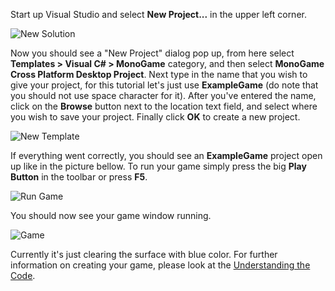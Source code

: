 Start up Visual Studio and select **New Project...** in the upper left corner.

![New Solution](images/getting_started/1_new_soulution_vs.png)

Now you should see a "New Project" dialog pop up, from here select **Templates > Visual C# > MonoGame** category, and then select **MonoGame Cross Platform Desktop Project**. Next type in the name that you wish to give your project, for this tutorial let's just use **ExampleGame** (do note that you should not use space character for it). After you've entered the name, click on the **Browse** button next to the location text field, and select where you wish to save your project. Finally click **OK** to create a new project.

![New Template](images/getting_started/1_template_dialog_vs.png)

If everything went correctly, you should see an **ExampleGame** project open up like in the picture bellow. To run your game simply press the big **Play Button** in the toolbar or press **F5**.

![Run Game](images/getting_started/1_run_game_vs.png)

You should now see your game window running.

![Game](images/getting_started/1_game_vs.png)

Currently it's just clearing the surface with blue color. For further information on creating your game, please look at the [Understanding the Code](getting_started/2_understanding_the_code.md).
